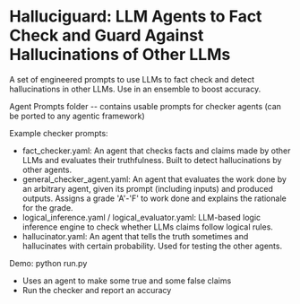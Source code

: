# Halluciguard: LLM Agents to Fact Check and Guard Against Hallucinations of Other LLMs

A set of engineered prompts to use LLMs to fact check and detect hallucinations in other LLMs. Use in an ensemble to boost accuracy.

Agent Prompts folder -- contains usable prompts for checker agents (can be ported to any agentic framework)

Example checker prompts:
 * fact_checker.yaml: An agent that checks facts and claims made by other LLMs and evaluates their truthfulness. Built to detect hallucinations by other agents.
 * general_checker_agent.yaml: An agent that evaluates the work done by an arbitrary agent, given its prompt (including inputs) and produced outputs. Assigns a grade 'A'-'F' to work done and explains the rationale for the    grade.
 * logical_inference.yaml / logical_evaluator.yaml: LLM-based logic inference engine to check whether LLMs claims follow logical rules.
 * hallucinator.yaml: An agent that tells the truth sometimes and hallucinates with certain probability. Used for testing the other agents.
 
Demo: python run.py 
  * Uses an agent to make some true and some false claims
  * Run the checker and report an accuracy

